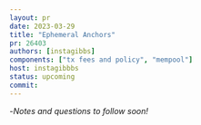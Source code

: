```yaml
---
layout: pr
date: 2023-03-29
title: "Ephemeral Anchors"
pr: 26403
authors: [instagibbs]
components: ["tx fees and policy", "mempool"]
host: instagibbbs
status: upcoming
commit: 
---
```


-_Notes and questions to follow soon!_

<!-- TODO: Before meeting, add notes and questions
## Notes

## Questions

1. Did you review the PR? [Concept ACK, approach ACK, tested ACK, or NACK](https://github.com/bitcoin/bitcoin/blob/master/CONTRIBUTING.md#peer-review)?
What was your review approach?

## Meeting Log

{% irc %}
{% endirc %}
-->
